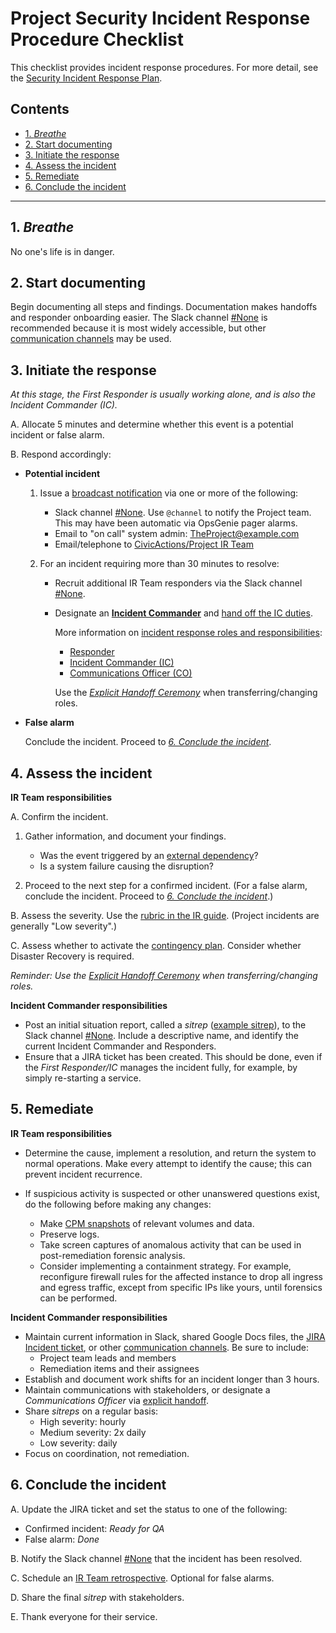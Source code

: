 # Project Security Incident Response Procedure Checklist

This checklist provides incident response procedures. For more detail, see the [Security Incident Response Plan](security-irp.md).

## Contents
<!--TOC-->

- [1. _Breathe_](#1-_breathe_)
- [2. Start documenting](#2-start-documenting)
- [3. Initiate the response](#3-initiate-the-response)
- [4. Assess the incident](#4-assess-the-incident)
- [5. Remediate](#5-remediate)
- [6. Conclude the incident](#6-conclude-the-incident)

<!--TOC-->

----

## 1. _Breathe_

No one's life is in danger.

## 2. Start documenting

Begin documenting all steps and findings. Documentation makes handoffs and responder onboarding easier. The Slack channel [#None](None) is recommended because it is most widely accessible, but other [communication channels](security-irp.md#communication-channels) may be used.

## 3. Initiate the response

_At this stage, the _First Responder_ is usually working alone, and is also the _Incident Commander_ (IC)._

A. Allocate 5 minutes and determine whether this event is a potential incident or false alarm.

B. Respond accordingly:

  - **Potential incident**

    1. Issue a [broadcast notification](security-irp.md#communications-during-the-initiate-phase) via one or more of the following:

         - Slack channel [#None](None). Use `@channel` to notify the Project team. This may have been automatic via OpsGenie pager alarms.
         - Email to "on call" system admin: TheProject@example.com
         - Email/telephone to [CivicActions/Project IR Team](None)

    2. For an incident requiring more than 30 minutes to resolve:

         - Recruit additional IR Team responders via the Slack channel [#None](None).
         - Designate an [**Incident Commander**](security-irp.md#incident-commander) and [hand off the IC duties](security-irp.md#explicit-handoff-ceremony).

           More information on [incident response roles and responsibilities](security-irp.md#roles-and-responsibilities):

             - [Responder](security-irp.md#responder)
             - [Incident Commander (IC)](security-irp.md#incident-commander)
             - [Communications Officer (CO)](security-irp.md#communications-officer)

             Use the [_Explicit Handoff Ceremony_](security-irp.md#explicit-handoff-ceremony) when transferring/changing roles.

  - **False alarm**
    
    Conclude the incident. Proceed to [_6. Conclude the incident_](#conclude-the-incident).

## 4. Assess the incident

**IR Team responsibilities**

A. Confirm the incident.

  1. Gather information, and document your findings.

       - Was the event triggered by an [external dependency](contingency-plan.md#external-dependencies)?
       - Is a system failure causing the disruption?

  2. Proceed to the next step for a confirmed incident. (For a false alarm, conclude the incident. Proceed to [_6. Conclude the incident_](#conclude-the-incident).)

B. Assess the severity. Use the [rubric in the IR guide](security-irp.md#incident-severities). (Project incidents are generally "Low severity".)

C. Assess whether to activate the [contingency plan](contingency-plan.md). Consider whether Disaster Recovery is required.

_Reminder: Use the [Explicit Handoff Ceremony](#explicit-handoff-ceremony) when transferring/changing roles._

**Incident Commander responsibilities**

- Post an initial situation report, called a _sitrep_ ([example sitrep](security-irp.md#assess)), to the Slack channel [#None](None). Include a descriptive name, and identify the current Incident Commander and Responders.
- Ensure that a JIRA ticket has been created. This should be done, even if the _First Responder/IC_ manages the incident fully, for example, by simply re-starting a service.

## 5. Remediate

**IR Team responsibilities**

- Determine the cause, implement a resolution, and return the system to normal operations. Make every attempt to identify the cause; this can prevent incident recurrence.

- If suspicious activity is suspected or other unanswered questions exist, do the following before making any changes:

  - Make [CPM snapshots](https://cpm.project.com/) of relevant volumes and data.
  - Preserve logs.
  - Take screen captures of anomalous activity that can be used in post-remediation forensic analysis.
  - Consider implementing a containment strategy. For example, reconfigure firewall rules for the affected instance to drop all ingress and egress traffic, except from specific IPs like yours, until forensics can be performed.

**Incident Commander responsibilities**

- Maintain current information in Slack, shared Google Docs files, the [JIRA Incident ticket](https://project.atlassian.net/issues/?jql=issuetype=Incident), or other [communication channels](security-irp.md#communication-channels). Be sure to include:
  - Project team leads and members
  - Remediation items and their assignees
- Establish and document work shifts for an incident longer than 3 hours.
- Maintain communications with stakeholders, or designate a _Communications Officer_ via [explicit handoff](security-irp.md#explicit-handoff-ceremony).
- Share _sitreps_ on a regular basis:
    - High severity: hourly
    - Medium severity: 2x daily
    - Low severity: daily
- Focus on coordination, not remediation.

## 6. Conclude the incident

A. Update the JIRA ticket and set the status to one of the following:

  - Confirmed incident: _Ready for QA_
  - False alarm: _Done_

B. Notify the Slack channel [#None](None) that the incident has been resolved.

C. Schedule an [IR Team retrospective](security-irp.md#have-a-team-retrospective). Optional for false alarms.

D. Share the final _sitrep_ with stakeholders.

E. Thank everyone for their service.
